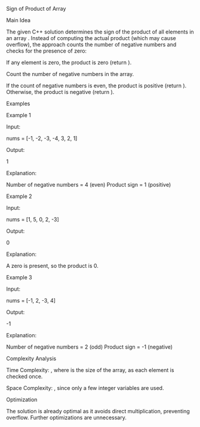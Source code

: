 Sign of Product of Array

Main Idea

The given C++ solution determines the sign of the product of all elements in an array . Instead of computing the actual product (which may cause overflow), the approach counts the number of negative numbers and checks for the presence of zero:

If any element is zero, the product is zero (return ).

Count the number of negative numbers in the array.

If the count of negative numbers is even, the product is positive (return ). Otherwise, the product is negative (return ).

Examples

Example 1

Input:

nums = [-1, -2, -3, -4, 3, 2, 1]

Output:

1

Explanation:

Number of negative numbers = 4 (even)
Product sign = 1 (positive)

Example 2

Input:

nums = [1, 5, 0, 2, -3]

Output:

0

Explanation:

A zero is present, so the product is 0.

Example 3

Input:

nums = [-1, 2, -3, 4]

Output:

-1

Explanation:

Number of negative numbers = 2 (odd)
Product sign = -1 (negative)

Complexity Analysis

Time Complexity: , where  is the size of the array, as each element is checked once.

Space Complexity: , since only a few integer variables are used.

Optimization

The solution is already optimal as it avoids direct multiplication, preventing overflow. Further optimizations are unnecessary.

